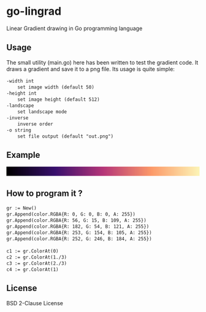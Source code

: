 # go-lingrad

Linear Gradient drawing in Go programming language

## Usage

The small utility (main.go) here has been written to test the gradient code.
It draws a gradient and save it to a png file. Its usage is quite simple:

```
-width int
    set image width (default 50)
-height int
    set image height (default 512)
-landscape
    set landscape mode
-inverse
    inverse order
-o string
    set file output (default "out.png")
```

## Example

![example](https://raw.githubusercontent.com/xigh/go-lingrad/master/out.png)

## How to program it ?

```golang
gr := New()
gr.Append(color.RGBA{R: 0, G: 0, B: 0, A: 255})
gr.Append(color.RGBA{R: 56, G: 15, B: 109, A: 255})
gr.Append(color.RGBA{R: 182, G: 54, B: 121, A: 255})
gr.Append(color.RGBA{R: 253, G: 154, B: 105, A: 255})
gr.Append(color.RGBA{R: 252, G: 246, B: 184, A: 255})

c1 := gr.ColorAt(0)
c2 := gr.ColorAt(1./3)
c3 := gr.ColorAt(2./3)
c4 := gr.ColorAt(1)
```

## License

BSD 2-Clause License
